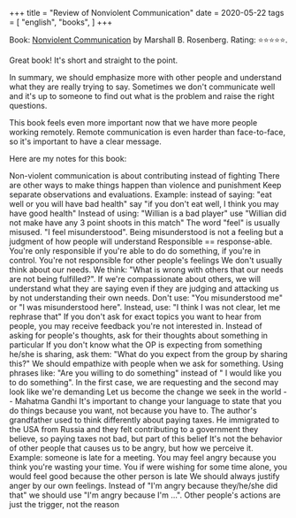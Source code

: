 +++
title = "Review of Nonviolent Communication"
date = 2020-05-22
tags = [
    "english",
    "books",
]
+++

Book: [Nonviolent Communication](https://www.goodreads.com/book/show/560861) by Marshall B. Rosenberg. Rating: ⭐️⭐️⭐️⭐️⭐️.

Great book! It's short and straight to the point.

In summary, we should emphasize more with other people and understand what they are really trying to say. Sometimes we don't communicate well and it's up to someone to find out what is the problem and raise the right questions.

This book feels even more important now that we have more people working remotely. Remote communication is even harder than face-to-face, so it's important to have a clear message.

Here are my notes for this book:

Non-violent communication is about contributing instead of fighting
There are other ways to make things happen than violence and punishment
Keep separate observations and evaluations. Example: instead of saying: "eat well or you will have bad health" say "if you don't eat well, I think you may have good health"
Instead of using: "Willian is a bad player" use "Willian did not make have any 3 point shoots in this match"
The word "feel" is usually misused. "I feel misunderstood". Being misunderstood is not a feeling but a judgment of how people will understand
Responsible == response-able. You're only responsible if you're able to do do something, if you're in control. You're not responsible for other people's feelings
We don't usually think about our needs. We think: "What is wrong with others that our needs are not being fulfilled?". If we're compassionate about others, we will understand what they are saying even if they are judging and attacking us by not understanding their own needs.
Don't use: "You misunderstood me" or "I was misunderstood here". Instead, use: "I think I was not clear, let me rephrase that"
If you don't ask for exact topics you want to hear from people, you may receive feedback you're not interested in. Instead of asking for people's thoughts, ask for their thoughts about something in particular
If you don't know what the OP is expecting from something he/she is sharing, ask them: "What do you expect from the group by sharing this?"
We should empathize with people when we ask for something. Using phrases like: "Are you willing to do something" instead of " I would like you to do something". In the first case, we are requesting and the second may look like we're demanding
Let us become the change we seek in the world -- Mahatma Gandhi
It's important to change your language to state that you do things because you want, not because you have to. The author's grandfather used to think differently about paying taxes. He immigrated to the USA from Russia and they felt contributing to a government they believe, so paying taxes not bad, but part of this belief
It's not the behavior of other people that causes us to be angry, but how we perceive it. Example: someone is late for a meeting. You may feel angry because you think you're wasting your time. You if were wishing for some time alone, you would feel good because the other person is late
We should always justify anger by our own feelings. Instead of "I'm angry because they/he/she did that" we should use "I'm angry because I'm ...". Other people's actions are just the trigger, not the reason
